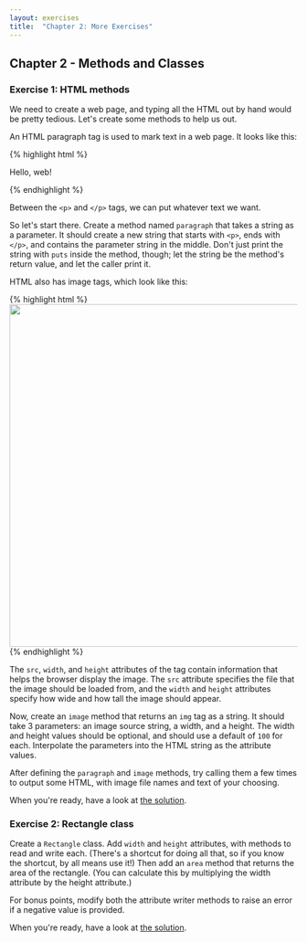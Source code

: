 ```yaml
---
layout: exercises
title:  "Chapter 2: More Exercises"
---
```


## Chapter 2 - Methods and Classes

### Exercise 1: HTML methods

We need to create a web page, and typing all the HTML out by hand would be pretty tedious. Let's create some methods to help us out.

An HTML paragraph tag is used to mark text in a web page. It looks like this:

{% highlight html %}
<p>Hello, web!</p>
{% endhighlight %}

Between the `<p>` and `</p>` tags, we can put whatever text we want.

So let's start there. Create a method named `paragraph` that takes a string as a parameter. It should create a new string that starts with `<p>`, ends with `</p>`, and contains the parameter string in the middle. Don't just print the string with `puts` inside the method, though; let the string be the method's return value, and let the caller print it.

HTML also has image tags, which look like this:

{% highlight html %}
<img src='puppy.jpg' width='800' height='600'/>
{% endhighlight %}

The `src`, `width`, and `height` attributes of the tag contain information that helps the browser display the image. The `src` attribute specifies the file that the image should be loaded from, and the `width` and `height` attributes specify how wide and how tall the image should appear.

Now, create an `image` method that returns an `img` tag as a string. It should take 3 parameters: an image source string, a width, and a height. The width and height values should be optional, and should use a default of `100` for each. Interpolate the parameters into the HTML string as the attribute values.

After defining the `paragraph` and `image` methods, try calling them a few times to output some HTML, with image file names and text of your choosing.

When you're ready, have a look at [the solution](/solutions/ch02_01.html).

### Exercise 2: Rectangle class

Create a `Rectangle` class. Add `width` and `height` attributes, with methods to read and write each. (There's a shortcut for doing all that, so if you know the shortcut, by all means use it!) Then add an `area` method that returns the area of the rectangle. (You can calculate this by multiplying the width attribute by the height attribute.)

For bonus points, modify both the attribute writer methods to raise an error if a negative value is provided.

When you're ready, have a look at [the solution](/solutions/ch02_02.html).
